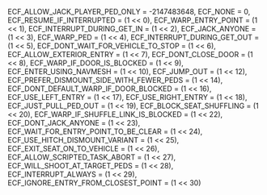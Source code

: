 ECF_ALLOW_JACK_PLAYER_PED_ONLY = -2147483648,
ECF_NONE = 0,
ECF_RESUME_IF_INTERRUPTED = (1 << 0),
ECF_WARP_ENTRY_POINT = (1 << 1),
ECF_INTERRUPT_DURING_GET_IN = (1 << 2),
ECF_JACK_ANYONE = (1 << 3),
ECF_WARP_PED = (1 << 4),
ECF_INTERRUPT_DURING_GET_OUT = (1 << 5),
ECF_DONT_WAIT_FOR_VEHICLE_TO_STOP = (1 << 6),
ECF_ALLOW_EXTERIOR_ENTRY = (1 << 7),
ECF_DONT_CLOSE_DOOR = (1 << 8),
ECF_WARP_IF_DOOR_IS_BLOCKED = (1 << 9),
ECF_ENTER_USING_NAVMESH = (1 << 10),
ECF_JUMP_OUT = (1 << 12),
ECF_PREFER_DISMOUNT_SIDE_WITH_FEWER_PEDS = (1 << 14),
ECF_DONT_DEFAULT_WARP_IF_DOOR_BLOCKED = (1 << 16),
ECF_USE_LEFT_ENTRY = (1 << 17),
ECF_USE_RIGHT_ENTRY = (1 << 18),
ECF_JUST_PULL_PED_OUT = (1 << 19),
ECF_BLOCK_SEAT_SHUFFLING = (1 << 20),
ECF_WARP_IF_SHUFFLE_LINK_IS_BLOCKED = (1 << 22),
ECF_DONT_JACK_ANYONE = (1 << 23),
ECF_WAIT_FOR_ENTRY_POINT_TO_BE_CLEAR = (1 << 24),
ECF_USE_HITCH_DISMOUNT_VARIANT = (1 << 25),
ECF_EXIT_SEAT_ON_TO_VEHICLE = (1 << 26),
ECF_ALLOW_SCRIPTED_TASK_ABORT = (1 << 27),
ECF_WILL_SHOOT_AT_TARGET_PEDS = (1 << 28),
ECF_INTERRUPT_ALWAYS = (1 << 29),
ECF_IGNORE_ENTRY_FROM_CLOSEST_POINT = (1 << 30)